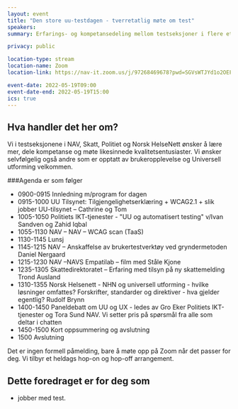 ```yaml
---
layout: event
title: "Den store uu-testdagen - tverretatlig møte om test"
speakers: 
summary: Erfarings- og kompetansedeling mellom testseksjoner i flere etater, åpent for alle.

privacy: public

location-type: stream
location-name: Zoom
location-link: https://nav-it.zoom.us/j/97268469678?pwd=SGVsWTJYd1o2OEF1VVR3anJiZ1Urdz09

event-date: 2022-05-19T09:00
event-date-end: 2022-05-19T15:00
ics: true
---
```

## Hva handler det her om?
Vi i testseksjonene i NAV, Skatt, Politiet og Norsk HelseNett ønsker å lære mer, dele kompetanse og møte likesinnede kvalitetsentusiaster.  Vi ønsker selvfølgelig også andre som er opptatt av brukeropplevelse og Universell utforming velkommen.

###Agenda er som følger

- 0900-0915 Innledning m/program for dagen
- 0915-1000 UU Tilsynet: Tilgjengelighetserklæring + WCAG2.1 + slik jobber UU-tilsynet – Cathrine og Tom
- 1005-1050 Politiets IKT-tjenester - "UU og automatisert testing" v/Ivan Sandven og Zahid Iqbal
- 1055-1130 NAV – NAV – WCAG scan (TaaS)
- 1130-1145 Lunsj
- 1145-1215 NAV – Anskaffelse av brukertestverktøy ved gryndermetoden Daniel Nergaard
- 1215-1230 NAV –NAVS Empatilab – film med Ståle Kjone
- 1235-1305 Skattedirektoratet – Erfaring med tilsyn på ny skattemelding Trond Ausland
- 1310-1355 Norsk Helsenett - NHN og universell utforming - hvilke løsninger omfattes? Forskrifter, standarder og direktiver - hva gjelder egentlig? Rudolf Brynn
- 1400-1450 Paneldebatt om UU og UX - ledes av Gro Eker Politiets IKT-tjenester og Tora Sund NAV. Vi setter pris på spørsmål fra alle som deltar i chatten
- 1450-1500 Kort oppsummering og avslutning
- 1500 Avslutning

Det er ingen formell påmelding, bare å møte opp på Zoom når det passer for deg. Vi tilbyr et heldags hop-on og hop-off arrangement. 

## Dette foredraget er for deg som
- jobber med test.
